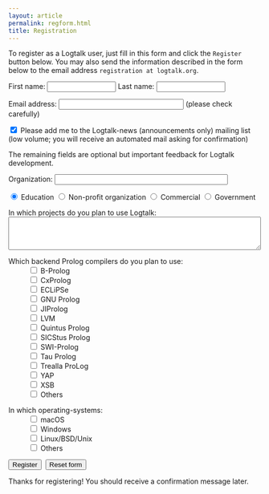 ```yaml
---
layout: article
permalink: regform.html
title: Registration
---
```


To register as a Logtalk user, just fill in this form and click the
`Register` button below. You may also send the information described in
the form below to the email address `registration at logtalk.org`.

<form action="https://formspree.io/f/xzbydkyv" method="post">
	<p>First name: <input type="text" name="firstname" size="14" /> Last name: <input type="text" name="lastname" size="14" /></p>
	<p>Email address: <input type="text" name="email" size="28" /> (please check carefully)</p>
	<p><input checked="checked" name="logtalk-news" type="checkbox" /> Please add me to the Logtalk-news (announcements only) mailing list<br/>
	   (low volume; you will receive an automated mail asking for confirmation)</p>
	<p>The remaining fields are optional but important feedback for Logtalk development.</p>
	<p>Organization: <input name="organization" size="40" /></p>
	<p>
		<input checked="checked" name="type" type="radio" value="education" /> Education
		<input name="type" type="radio" value="non-profit" /> Non-profit organization
		<input name="type" type="radio" value="commercial" /> Commercial
		<input name="type" type="radio" value="government" /> Government
	</p>
	<p>In which projects do you plan to use Logtalk:<br /><textarea name="projects" cols="60" rows="4"></textarea></p>
	<dl>
		<dt>Which backend Prolog compilers do you plan to use:</dt>
			<!--<dd><input name="als" type="checkbox" /> ALS Prolog</dd>-->
			<!--<dd><input name="amzi" type="checkbox" /> Amzi! Prolog</dd>-->
			<dd><input name="bp" type="checkbox" /> B-Prolog</dd>
			<!--<dd><input name="bin" type="checkbox" /> BinProlog</dd>-->
			<!--<dd><input name="ciao" type="checkbox" /> Ciao Prolog</dd>-->
			<dd><input name="cxprolog" type="checkbox" /> CxProlog</dd>
			<dd><input name="eclipse" type="checkbox" /> ECLiPSe</dd>
			<!--<dd><input name="ifprolog" type="checkbox" /> IF/Prolog</dd>-->
			<!--<dd><input name="jiprolog" type="checkbox" /> JIProlog</dd>-->
			<!--<dd><input name="plc" type="checkbox" /> K-Prolog</dd>-->
			<dd><input name="gprolog" type="checkbox" /> GNU Prolog</dd>
			<dd><input name="ji" type="checkbox" /> JIProlog</dd>
			<dd><input name="lvm" type="checkbox" /> LVM</dd>
			<!--<dd><input name="open" type="checkbox" /> Open Prolog</dd>-->
			<!--<dd><input name="plII" type="checkbox" /> PrologII</dd>-->
			<!--<dd><input name="qp" type="checkbox" /> Qu-Prolog</dd>-->
			<dd><input name="quintus" type="checkbox" /> Quintus Prolog</dd>
			<dd><input name="sicstus" type="checkbox" /> SICStus Prolog</dd>
			<dd><input name="swipl" type="checkbox" /> SWI-Prolog</dd>
			<dd><input name="tau" type="checkbox" /> Tau Prolog</dd>
			<dd><input name="tpl" type="checkbox" /> Trealla ProLog</dd>
			<dd><input name="yap" type="checkbox" /> YAP</dd>
			<dd><input name="xsb" type="checkbox" /> XSB</dd>
			<dd><input name="otherpl" type="checkbox" /> Others</dd>
	</dl>
	<dl>
		<dt>In which operating-systems:</dt>
			<dd><input name="macosx" type="checkbox" /> macOS</dd>
			<dd><input name="windows" type="checkbox" /> Windows</dd>
			<dd><input name="unix" type="checkbox" /> Linux/BSD/Unix</dd>
			<dd><input name="otheros" type="checkbox" /> Others</dd>
	</dl>
	<p><input type="submit" value="Register" />&nbsp;&nbsp;<input type="reset" value="Reset form" /></p>
</form>

Thanks for registering! You should receive a confirmation message later.
